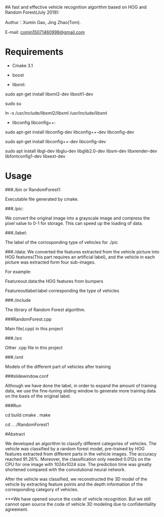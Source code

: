 #A fast and effective vehicle recognition algorithm based on HOG and Random Forest(July 2019):

Authur：Xumin Gao, Jing Zhao(Tom).

E-mail: comin15071460998@gmail.com

# Requirements

- Cmake 3.1

- boost

- libxml:

sudo apt-get install libxml2-dev libxslt1-dev

sudo su

ln -s /usr/include/libxml2/libxml   /usr/include/libxml

- libconfig libconfig++:

sudo apt-get install libconfig-dev libconfig++-dev libconfig-dev

sudo apt-get install libconfig++-dev libconfig-dev

sudo apt install libgl-dev libglu-dev libglib2.0-dev libsm-dev libxrender-dev libfontconfig1-dev libxext-dev


# Usage

###./bin or RandomForest1:

Executable file generated by cmake.

###./pic:

We convert the original image into a grayscale image and compress the pixel value to 0-1 for storage. This can speed up the loading of data.

###./label:

The label of the corrosponding type of vehicles for ./pic 

###./data:
We converted the features extracted from the vehicle picture into HOG features(This part requires an artificial label), and the vehicle in each picture was extracted form four sub-images.

For example:

Featureout.data:the HOG features from bumpers

Featureoutlabel:label corresponding the type of vehicles


###./include

The library of Random Forest algorithm.

###RandomForest.cpp

Main file(.cpp) in this project

###./src

Other .cpp file in this project

###./xml

Models of the different part of vehicles after training

###slidewindow.conf

Although we have done the label, in order to expand the amount of training data, we use the fine-tuning sliding window to generate more training data on the basis of the original label.


###Run

cd build
cmake .
make

cd ..
./RandomForest1




#Abstract

We developed an algorithm to classify different categories of vehicles. The vehicle was classified by a random forest model, pre-trained by HOG features extracted from different parts in the vehicle images. The accuracy reached 91.26%. Moreover, the classification only needed 0.012s on the CPU for one image with 1024x1024 size. The prediction time was greatly shortened compared with the convolutional neural network. 

After the vehicle was classified, we reconstructed the 3D model of the vehicle by extracting feature points and the depth information of the corresponding category of vehicles.

***We have opened source the code of vehicle recognition. But we still cannot open source the code of vehicle 3D modeling due to confidentiality agreement.






